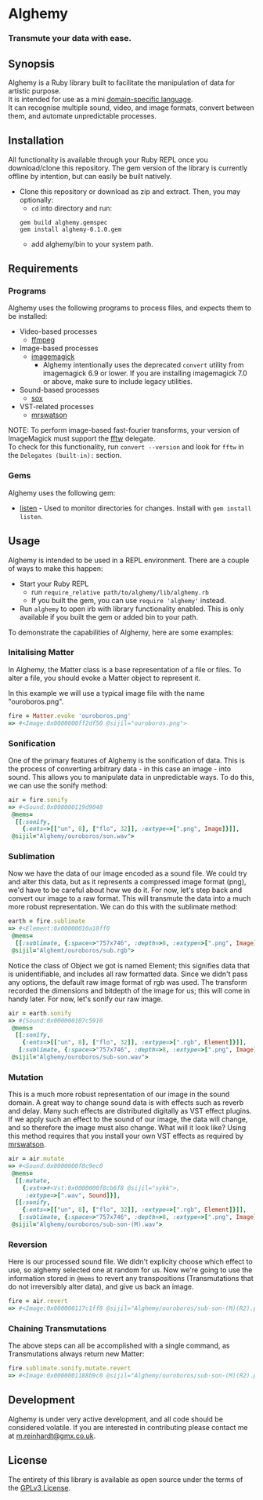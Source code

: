 # Alghemy
### Transmute your data with ease.

## Synopsis

Alghemy is a Ruby library built to facilitate the manipulation of data for artistic purpose.  
It is intended for use as a mini [domain-specific language](https://en.wikipedia.org/wiki/Domain-specific_language).  
It can recognise multiple sound, video, and image formats, convert between them, and automate unpredictable processes.


## Installation

All functionality is available through your Ruby REPL once you download/clone this repository.
The gem version of the library is currently offline by intention, but can easily be built natively.

- Clone this repository or download as zip and extract. Then, you may optionally:
   - `cd` into directory and run:
   ```
   gem build alghemy.gemspec
   gem install alghemy-0.1.0.gem
   ```
   - add alghemy/bin to your system path.


## Requirements

### Programs

Alghemy uses the following programs to process files, and expects them to be installed:

- Video-based processes
  - [ffmpeg](https://ffmpeg.org)
- Image-based processes
  - [imagemagick](www.imagemagick.org/script/index.php)
    - Alghemy intentionally uses the deprecated `convert` utility from imagemagick 6.9 or lower.
    If you are installing imagemagick 7.0 or above, make sure to include legacy utilities.
- Sound-based processes   
  - [sox](sox.sourceforge.net)
- VST-related processes
  - [mrswatson](https://github.com/teragonaudio/MrsWatson)

NOTE: To perform image-based fast-fourier transforms, your version of ImageMagick must support the [fftw](www.fftw.org) delegate.  
To check for this functionality, run `convert --version` and look for `fftw` in the `Delegates (built-in):` section.

### Gems

Alghemy uses the following gem:

- [listen](https://github.com/guard/listen) \- Used to monitor directories for changes.
Install with `gem install listen`.


## Usage

Alghemy is intended to be used in a REPL environment. There are a couple of ways to make this happen:
- Start your Ruby REPL
  - run `require_relative path/to/alghemy/lib/alghemy.rb`
  - If you built the gem, you can use `require 'alghemy'` instead.
- Run `alghemy` to open irb with library functionality enabled.
  This is only available if you built the gem or added bin to your path.

To demonstrate the capabilities of Alghemy, here are some examples:

### Initalising Matter
In Alghemy, the Matter class is a base representation of a file or files.
To alter a file, you should evoke a Matter object to represent it.

In this example we will use a typical image file with the name "ouroboros.png".
```ruby
fire = Matter.evoke 'ouroboros.png'
=> #<Image:0x0000000ff2df50 @sijil="ouroboros.png">
```

### Sonification
One of the primary features of Alghemy is the sonification of data. This is the process of converting arbitrary data - in this case an image - into sound. This allows you to manipulate data in unpredictable ways. To do this, we can use the sonify method:
```ruby
air = fire.sonify
=> #<Sound:0x000000119d9048
 @mems=
  [[:sonify,
    {:ents=>[["un", 8], ["flo", 32]], :extype=>[".png", Image]}]],
 @sijil="Alghemy/ouroboros/son.wav">
```

### Sublimation
Now we have the data of our image encoded as a sound file. We could try and alter this data, but as it represents a compressed image format (png), we'd have to be careful about how we do it. For now, let's step back and convert our image to a raw format. This will transmute the data into a much more robust representation. We can do this with the sublimate method:
```ruby
earth = fire.sublimate
=> #<Element:0x00000010a18ff0
 @mems=
  [[:sublimate, {:space=>"757x746", :depth=>8, :extype=>[".png", Image]}]],
 @sijil="Alghemt/ouroboros/sub.rgb">
```

Notice the class of Object we got is named Element; this signifies data that is unidentifiable, and includes all raw formatted data. Since we didn't pass any options, the default raw image format of rgb was used. The transform recorded the dimensions and bitdepth of the image for us; this will come in handy later.  For now, let's sonify our raw image.
```ruby
air = earth.sonify
=> #{Sound:0x000000107c5910
 @mems=
  [[:sonify,
    {:ents=>[["un", 8], ["flo", 32]], :extype=>[".rgb", Element]}]],
   [:sublimate, {:space=>"757x746", :depth=>8, :extype=>[".png", Image]}]],
 @sijil="Alghemy/ouroboros/sub-son.wav">
```

### Mutation
This is a much more robust representation of our image in the sound domain. A great way to change sound data is with effects such as reverb and delay.  Many such effects are distributed digitally as VST effect plugins. If we apply such an effect to the sound of our image, the data will change, and so therefore the image must also change. What will it look like? Using this method requires that you install your own VST effects as required by [mrswatson](https://github.com/teragonaudio/MrsWatson).
```ruby
air = air.mutate
=> #<Sound:0x0000000f8c9ec0
 @mems=
  [[:mutate,
    {:vst=>#<Vst:0x0000000f8cb6f8 @sijil="sykk">,
     :extype=>[".wav", Sound]}],
  [[:sonify,
    {:ents=>[["un", 8], ["flo", 32]], :extype=>[".rgb", Element]}]],
   [:sublimate, {:space=>"757x746", :depth=>8, :extype=>[".png", Image]}]],
 @sijil="Alghemy/ouroboros/sub-son-(M).wav">
```

### Reversion
Here is our processed sound file. We didn't explicity choose which effect to use, so alghemy selected one at random for us. Now we're going to use the information stored in `@mems` to revert any transpositions (Transmutations that do not irreversibly alter data), and give us back an image.
```ruby
fire = air.revert
=> #<Image:0x000000117c1ff8 @sijil="Alghemy/ouroboros/sub-son-(M)(R2).png">
```

### Chaining Transmutations
The above steps can all be accomplished with a single command, as Transmutations always return new Matter:
```ruby
fire.sublimate.sonify.mutate.revert
=> #<Image:0x0000001188b9c0 @sijil="Alghemy/ouroboros/sub-son-(M)(R2).png">
```

## Development

Alghemy is under very active development, and all code should be considered volatile. If you are interested in contributing please contact me at m.reinhardt@gmx.co.uk.

## License

The entirety of this library is available as open source under the terms of the [GPLv3 License](https://www.gnu.org/licenses/gpl.html).
